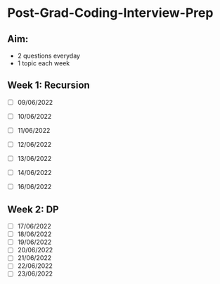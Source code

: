 # Post-Grad-Coding-Interview-Prep

## Aim: 
- 2 questions everyday
- 1 topic each week

## Week 1: Recursion
- [ ] 09/06/2022
- [ ] 10/06/2022
- [ ] 11/06/2022
- [ ] 12/06/2022
- [ ] 13/06/2022
- [ ] 14/06/2022
- [ ] 16/06/2022


## Week 2: DP
- [ ] 17/06/2022
- [ ] 18/06/2022
- [ ] 19/06/2022
- [ ] 20/06/2022
- [ ] 21/06/2022
- [ ] 22/06/2022
- [ ] 23/06/2022
